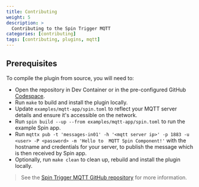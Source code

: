 ```yaml
---
title: Contributing
weight: 5
description: >
  Contributing to the Spin Trigger MQTT
categories: [contributing]
tags: [contributing, plugins, mqtt]
---
```


## Prerequisites

To compile the plugin from source, you will need to:

* Open the repository in Dev Container or in the pre-configured GitHub [Codespace](https://codespaces.new/spinkube/spin-trigger-mqtt).
* Run `make` to build and install the plugin locally.
* Update `examples/mqtt-app/spin.toml` to reflect your MQTT server details and ensure it's accessible on the network.
* Run `spin build --up --from examples/mqtt-app/spin.toml` to run the example Spin app.
* Run `mqttx pub -t 'messages-in01' -h '<mqtt server ip>' -p 1883 -u <user> -P <password> -m 'Hello to  MQTT Spin Component!'` with the hostname and credentials for your server, to publish the message which is then received by Spin app.
* Optionally, run `make clean` to clean up, rebuild and install the plugin locally.

> See the [Spin Trigger MQTT GitHub repository](https://github.com/spinkube/spin-trigger-mqtt/) for more information.